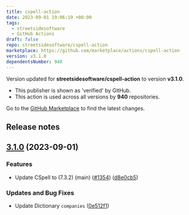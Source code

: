 ```yaml
---
title: cspell-action
date: 2023-09-01 19:06:19 +00:00
tags:
  - streetsidesoftware
  - GitHub Actions
draft: false
repo: streetsidesoftware/cspell-action
marketplace: https://github.com/marketplace/actions/cspell-action
version: v3.1.0
dependentsNumber: 940
---
```



Version updated for **streetsidesoftware/cspell-action** to version **v3.1.0**.
- This publisher is shown as 'verified' by GitHub.
- This action is used across all versions by **940** repositories.

Go to the [GitHub Marketplace](https://github.com/marketplace/actions/cspell-action) to find the latest changes.

## Release notes

## [3.1.0](https://github.com/streetsidesoftware/cspell-action/compare/v3.0.0...v3.1.0) (2023-09-01)


### Features

* Update CSpell to (7.3.2) (main) ([#1354](https://github.com/streetsidesoftware/cspell-action/issues/1354)) ([d8e0cb5](https://github.com/streetsidesoftware/cspell-action/commit/d8e0cb59aacf816a93b4604cb06abba0a4a99558))


### Updates and Bug Fixes

* Update Dictionary `companies` ([0e512f1](https://github.com/streetsidesoftware/cspell-action/commit/0e512f1884e81da24b7a678a497af1cf83c37451))
